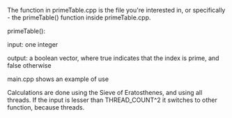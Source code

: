 The function in primeTable.cpp is the file you're interested in, or specifically - the primeTable() function inside primeTable.cpp.

primeTable():

input: one integer

output: a boolean vector, where true indicates that the index is prime, and false otherwise

main.cpp shows an example of use

Calculations are done using the Sieve of Eratosthenes, and using all threads. 
If the input is lesser than THREAD_COUNT^2 it switches to other function, because threads.
